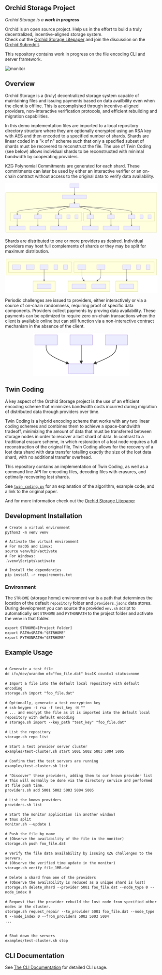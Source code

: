 
## Orchid Storage Project 

_*Orchid Storage is a **work in progress***_

Orchid is an open source project.  Help us in the effort to build a truly decentralized, incentive-aligned
storage system.  
Check out the [Orchid Storage Litepaper](https://www.orchid.com/storage-litepaper-latest.pdf)
and join the discussion on the [Orchid Subreddit](https://www.reddit.com/r/orchid).

This repository contains work in progress on the file encoding CLI and server framework.


![monitor](docs/images/screen.png "Screens")


## Overview

Orchid Storage is a (truly) decentralized storage system capable of maintaining files and issuing payments based on data availbility even when the client is offline.  This is accomplished through incentive-aligned providers, non-interactive verification protocols, and efficient rebuilding and migration capabilities.

In this demo implementation files are imported to a local repository directory structure where they are optionally encrypted using an RSA key with AES and then encoded to a specified number of shards.  Shards are linear coded in a "k of n" scheme such that only a specified subset of shards must be recovered to reconstruct the file.  The use of Twin Coding (see below) allows individual shards to be reconstructed with minimal bandwidth by cooperating providers.

KZG Polynomial Commitments are generated for each shard. These commitments can later be used by either an interactive verifier or an on-chain contract without access to the original data to verify data availability. 

![Local Repository](docs/images/repo.svg "Local Repository")

Shards are distributed to one or more providers as desired. Individual providers may host full complements of shards or they may be split for maximum distribution.

![Providers](docs/images/providers.svg "Providers")

Periodic challenges are issued to providers, either interactively or via a source of on-chain randomness, requiring proof of specific data components.  Providers collect payments by proving data availability.  These payments can be optimized to require zero on-chain transactions when the client is available online but can still function via a non-interactive contract mechanism in the absence of the client.

<div style="text-align: center;">
  <img src="docs/images/proofs.svg" alt="Proofs" title="Proofs" width="320" />
</div>


## Twin Coding

A key aspect of the Orchid Storage project is the use of an efficient encoding scheme that minimizes
bandwidth costs incurred during migration of distributed data through providers over time.

Twin Coding is a hybrid encoding scheme that works with any two linear coding schemes and combines
them to achieve a space-bandwidth tradeoff, minimizing the amount of data that must be transferred
between storage nodes in order to recover a lost shard of data. In contrast to a traditional
erasure scheme, in which restoration of a lost node requires a full reconstruction of the original
file, Twin Coding allows for the recovery of a lost data shard with data transfer totalling exactly
the size of the lost data shard, with no additional transfer overhead.

This repository contains an implementation of Twin Coding, as well as a command line API for encoding 
files, decoding files with erasures, and optimally recovering lost shards. 

See [`twin_coding.py`](encoding/twin_coding.py) for an explanation of the algorithm, example code, and a link to the original paper.

And for more information check out the [Orchid Storage Litepaper](https://www.orchid.com/storage-litepaper-latest.pdf)

## Development Installation

```
# Create a virtual environment
python3 -m venv venv
```

```
# Activate the virtual environment
# For macOS and Linux:
source venv/bin/activate
# For Windows:
.\venv\Scripts\activate
```

```
# Install the dependencies
pip install -r requirements.txt
```

### Environment

The `STRHOME` (storage home) environment var is a path that determines the location of the default 
`repository` folder and `providers.jsonc` data stores.  During development you can source the provided 
`env.sh` script to automatically set `STRHOME` and `PYTHONPATH` to the project folder and activate the venv 
in that folder.

```
export STRHOME=[Project Folder]
export PATH=$PATH:"$STRHOME"
export PYTHONPATH="$STRHOME"
```


## Example Usage
```

# Generate a test file
dd if=/dev/urandom of="foo_file.dat" bs=1K count=1 status=none

# Import a file into the default local repository with default encoding
storage.sh import "foo_file.dat"

# Optionally, generate a test encryption key
# ssh-keygen -t rsa -f test_key -N ""
# ... and encrypt the file as it is imported into the default local repository with default encoding
# storage.sh import --key_path "test_key" "foo_file.dat"

# List the repository
storage.sh repo list

# Start a test provider server cluster
examples/test-cluster.sh start 5001 5002 5003 5004 5005

# Confirm that the test servers are running
examples/test-cluster.sh list

# "Discover" these providers, adding them to our known provider list
# This will normally be done via the directory service and performed at file push time.
providers.sh add 5001 5002 5003 5004 5005

# List the known providers
providers.sh list

# Start the monitor application (in another window)
# tmux split
monitor.sh --update 1

# Push the file by name
# (Observe the availability of the file in the monitor)
storage.sh push foo_file.dat

# Verify the file data availability by issuing KZG challenges to the servers.
# (Observe the verified time update in the monitor)
storage.sh verify file_1MB.dat

# Delete a shard from one of the providers
# (Observe the availability is reduced as a unique shard is lost)
storage.sh delete_shard --provider 5001 foo_file.dat --node_type 0 --node_index 0

# Request that the provider rebuild the lost node from specified other nodes in the cluster.
storage.sh request_repair --to_provider 5001 foo_file.dat --node_type 0 --node_index 0 --from_providers 5002 5003 5004
...


# Shut down the servers
examples/test-cluster.sh stop

```

## CLI Documentation
See [The CLI Documentation](docs/cli_docs.md) for detailed CLI usage.


